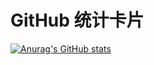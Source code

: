 # GitHub 统计卡片
[![Anurag's GitHub stats](https://github-readme-stats.vercel.app/api?username=Aston808)](https://github.com/anuraghazra/github-readme-stats)

